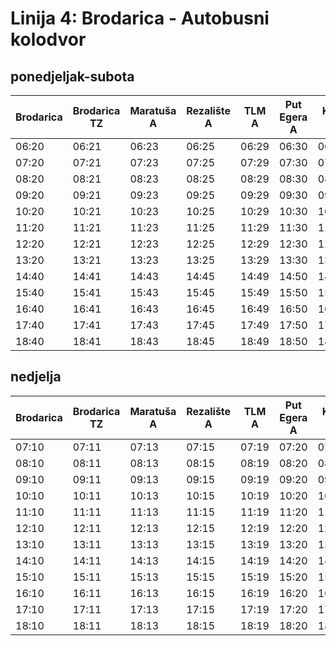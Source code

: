 # Linija 4: Brodarica - Autobusni kolodvor

## ponedjeljak-subota

| Brodarica | Brodarica TZ | Maratuša A | Rezalište A | TLM A | Put Egera A | Križ A | Baldekin A | Bolnica | AK |
|------|------|------|------|------|------|------|------|------|------|
| 06:20 | 06:21 | 06:23 | 06:25 | 06:29 | 06:30 | 06:37 | 06:38 | 06:39 | 06:42 |
| 07:20 | 07:21 | 07:23 | 07:25 | 07:29 | 07:30 | 07:37 | 07:38 | 07:39 | 07:42 |
| 08:20 | 08:21 | 08:23 | 08:25 | 08:29 | 08:30 | 08:37 | 08:38 | 08:39 | 08:42 |
| 09:20 | 09:21 | 09:23 | 09:25 | 09:29 | 09:30 | 09:37 | 09:38 | 09:39 | 09:42 |
| 10:20 | 10:21 | 10:23 | 10:25 | 10:29 | 10:30 | 10:37 | 10:38 | 10:39 | 10:42 |
| 11:20 | 11:21 | 11:23 | 11:25 | 11:29 | 11:30 | 11:37 | 11:38 | 11:39 | 11:42 |
| 12:20 | 12:21 | 12:23 | 12:25 | 12:29 | 12:30 | 12:37 | 12:38 | 12:39 | 12:42 |
| 13:20 | 13:21 | 13:23 | 13:25 | 13:29 | 13:30 | 13:37 | 13:38 | 13:39 | 13:42 |
| 14:40 | 14:41 | 14:43 | 14:45 | 14:49 | 14:50 | 14:57 | 14:58 | 14:59 | 15:02 |
| 15:40 | 15:41 | 15:43 | 15:45 | 15:49 | 15:50 | 15:57 | 15:58 | 15:59 | 16:02 |
| 16:40 | 16:41 | 16:43 | 16:45 | 16:49 | 16:50 | 16:57 | 16:58 | 16:59 | 17:02 |
| 17:40 | 17:41 | 17:43 | 17:45 | 17:49 | 17:50 | 17:57 | 17:58 | 17:59 | 18:02 |
| 18:40 | 18:41 | 18:43 | 18:45 | 18:49 | 18:50 | 18:57 | 18:58 | 18:59 | 19:02 |

## nedjelja

| Brodarica | Brodarica TZ | Maratuša A | Rezalište A | TLM A | Put Egera A | Križ A | Baldekin A | Bolnica | AK |
|------|------|------|------|------|------|------|------|------|------|
| 07:10 | 07:11 | 07:13 | 07:15 | 07:19 | 07:20 | 07:27 | 07:28 | 07:29 | 07:32 |
| 08:10 | 08:11 | 08:13 | 08:15 | 08:19 | 08:20 | 08:27 | 08:28 | 08:29 | 08:32 |
| 09:10 | 09:11 | 09:13 | 09:15 | 09:19 | 09:20 | 09:27 | 09:28 | 09:29 | 09:32 |
| 10:10 | 10:11 | 10:13 | 10:15 | 10:19 | 10:20 | 10:27 | 10:28 | 10:29 | 10:32 |
| 11:10 | 11:11 | 11:13 | 11:15 | 11:19 | 11:20 | 11:27 | 11:28 | 11:29 | 11:32 |
| 12:10 | 12:11 | 12:13 | 12:15 | 12:19 | 12:20 | 12:27 | 12:28 | 12:29 | 12:32 |
| 13:10 | 13:11 | 13:13 | 13:15 | 13:19 | 13:20 | 13:27 | 13:28 | 13:29 | 13:32 |
| 14:10 | 14:11 | 14:13 | 14:15 | 14:19 | 14:20 | 14:27 | 14:28 | 14:29 | 14:32 |
| 15:10 | 15:11 | 15:13 | 15:15 | 15:19 | 15:20 | 15:27 | 15:28 | 15:29 | 15:32 |
| 16:10 | 16:11 | 16:13 | 16:15 | 16:19 | 16:20 | 16:27 | 16:28 | 16:29 | 16:32 |
| 17:10 | 17:11 | 17:13 | 17:15 | 17:19 | 17:20 | 17:27 | 17:28 | 17:29 | 17:32 |
| 18:10 | 18:11 | 18:13 | 18:15 | 18:19 | 18:20 | 18:27 | 18:28 | 18:29 | 18:32 |

